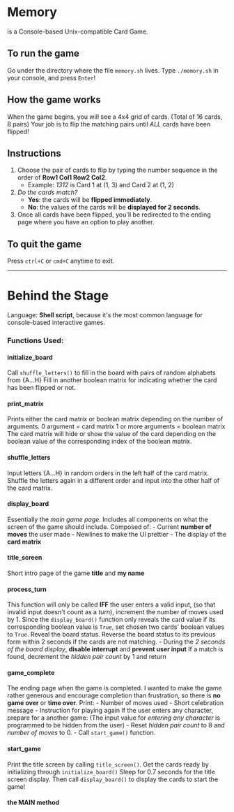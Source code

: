 # Memory
is a Console-based Unix-compatible Card Game.

## To run the game
Go under the directory where the file `memory.sh` lives.
Type `./memory.sh` in your console, and press `Enter`!

## How the game works
When the game begins, you will see a 4x4 grid of cards. (Total of 16 cards, 8 pairs)
Your job is to flip the matching pairs until *ALL* cards have been flipped!

## Instructions
1. Choose the pair of cards to flip by typing the number sequence in the order of **Row1 Col1 Row2 Col2**.
   - Example: *1312* is Card 1 at (1, 3) and Card 2 at (1, 2)
2. *Do the cards match?*
   - **Yes**: the cards will be **flipped immediately**.
   - **No**: the values of the cards will be **displayed for 2 seconds**.
3. Once all cards have been flipped, you'll be redirected to the ending page where you have an option to play another.

## To quit the game
Press `ctrl+C` or `cmd+C` anytime to exit.

_____________________________________________________________________________________________
# Behind the Stage
Language: **Shell script**, because it's the most common language for console-based interactive games.

### Functions Used:
#### initialize_board
Call `shuffle_letters()` to fill in the board with pairs of random alphabets from {A...H}
Fill in another boolean matrix for indicating whether the card has been flipped or not.
#### print_matrix
Prints either the card matrix or boolean matrix depending on the number of arguments.
0 argument = card matrix
1 or more arguments = boolean matrix
The card matrix will hide or show the value of the card depending on the boolean value of the corresponding index of the boolean matrix.

#### shuffle_letters
Input letters {A...H} in random orders in the left half of the card matrix.
Shuffle the letters again in a different order and input into the other half of the card matrix.

#### display_board
Essentially the *main game page*.
Includes all components on what the screen of the game should include.
Composed of:
    - Current **number of moves** the user made
    - Newlines to make the UI prettier
    - The display of the **card matrix**

#### title_screen
Short intro page of the game **title** and **my name**

#### process_turn
This function will only be called **IFF** the user enters a valid input, (so that invalid input doesn't count as a *turn*), increment the number of moves used by 1.
Since the `display_board()` function only reveals the card value if its corresponding boolean value is `True`, set chosen two cards' boolean values to `True`.
Reveal the board status.
Reverse the board status to its previous form within 2 seconds if the cards are not matching.
    - During the *2 seconds of the board display*, **disable interrupt** and **prevent user input**
If a match is found, decrement the *hidden pair count* by 1 and return

#### game_complete
The ending page when the game is completed.
I wanted to make the game rather generous and encourage completion than frustration, so there is **no game over** or **time over**.
Print:
    - Number of moves used
    - Short celebration message
    - Instruction for playing again
If the user enters any character, prepare for a another game:
(The input value for *entering any character* is programmed to be hidden from the user)
    - Reset *hidden pair count* to 8 and *number of moves* to 0.
    - Call `start_game()` function.

#### start_game
Print the title screen by calling `title_screen()`.
Get the cards ready by initializing through `initialize_board()`
Sleep for 0.7 seconds for the title screen display.
Then call `display_board()` to display the cards to start the game!

#### the MAIN method


<!-- A brief explanation of your design choices and any data structures or algorithms that you implemented
Choice of tooling (language, libraries, test runner, etc.) and rationale behind those choices. -->
